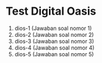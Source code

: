 # Test Digital Oasis

1. dios-1 (Jawaban soal nomor 1)
2. dios-2 (Jawaban soal nomor 2)
3. dios-3 (Jawaban soal nomor 3)
4. dios-4 (Jawaban soal nomor 4)
5. dios-5 (Jawaban soal nomor 5)

